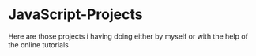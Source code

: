 # JavaScript-Projects
Here are those projects i having doing either by myself or with the help of the online tutorials
